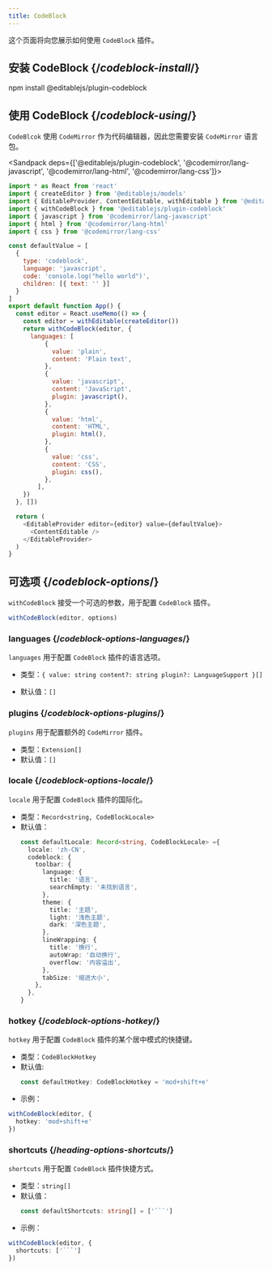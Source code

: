 ```yaml
---
title: CodeBlock
---
```


<Intro>

这个页面将向您展示如何使用 `CodeBlock` 插件。

</Intro>

## 安装 CodeBlock {/*codeblock-install*/}

<TerminalBlock>

npm install @editablejs/plugin-codeblock

</TerminalBlock>

## 使用 CodeBlock {/*codeblock-using*/}

`CodeBlcok` 使用 `CodeMirror` 作为代码编辑器，因此您需要安装 `CodeMirror` 语言包。

<Sandpack deps={['@editablejs/plugin-codeblock', '@codemirror/lang-javascript', '@codemirror/lang-html', '@codemirror/lang-css']}>

```js
import * as React from 'react'
import { createEditor } from '@editablejs/models'
import { EditableProvider, ContentEditable, withEditable } from '@editablejs/editor'
import { withCodeBlock } from '@editablejs/plugin-codeblock'
import { javascript } from '@codemirror/lang-javascript'
import { html } from '@codemirror/lang-html'
import { css } from '@codemirror/lang-css'

const defaultValue = [
  {
    type: 'codeblock',
    language: 'javascript',
    code: 'console.log("hello world")',
    children: [{ text: '' }]
  }
]
export default function App() {
  const editor = React.useMemo(() => {
    const editor = withEditable(createEditor())
    return withCodeBlock(editor, {
      languages: [
          {
            value: 'plain',
            content: 'Plain text',
          },
          {
            value: 'javascript',
            content: 'JavaScript',
            plugin: javascript(),
          },
          {
            value: 'html',
            content: 'HTML',
            plugin: html(),
          },
          {
            value: 'css',
            content: 'CSS',
            plugin: css(),
          },
        ],
    })
  }, [])

  return (
    <EditableProvider editor={editor} value={defaultValue}>
      <ContentEditable />
    </EditableProvider>
  )
}

```

</Sandpack>

## 可选项 {/*codeblock-options*/}

`withCodeBlock` 接受一个可选的参数，用于配置 `CodeBlock` 插件。

```js
withCodeBlock(editor, options)
```

### languages {/*codeblock-options-languages*/}

`languages` 用于配置 `CodeBlock` 插件的语言选项。

- 类型：`{
    value: string
    content?: string
    plugin?: LanguageSupport
  }[]`

- 默认值：`[]`

### plugins {/*codeblock-options-plugins*/}

`plugins` 用于配置额外的 `CodeMirror` 插件。

- 类型：`Extension[]`
- 默认值：`[]`

### locale {/*codeblock-options-locale*/}

`locale` 用于配置 `CodeBlock` 插件的国际化。

- 类型：`Record<string, CodeBlockLocale>`
- 默认值：
  ```ts
  const defaultLocale: Record<string, CodeBlockLocale> ={
    locale: 'zh-CN',
    codeblock: {
      toolbar: {
        language: {
          title: '语言',
          searchEmpty: '未找到语言',
        },
        theme: {
          title: '主题',
          light: '浅色主题',
          dark: '深色主题',
        },
        lineWrapping: {
          title: '换行',
          autoWrap: '自动换行',
          overflow: '内容溢出',
        },
        tabSize: '缩进大小',
      },
    },
  }
  ```

### hotkey {/*codeblock-options-hotkey*/}

`hotkey` 用于配置 `CodeBlock` 插件的某个居中模式的快捷键。

- 类型：`CodeBlockHotkey`
- 默认值:
  ```ts
  const defaultHotkey: CodeBlockHotkey = 'mod+shift+e'
  ```
- 示例：

```ts
withCodeBlock(editor, {
  hotkey: 'mod+shift+e'
})
```
### shortcuts {/*heading-options-shortcuts*/}

`shortcuts` 用于配置 `CodeBlock` 插件快捷方式。

- 类型：`string[]`
- 默认值：
  ```ts
  const defaultShortcuts: string[] = ['```']
  ```
- 示例：

```ts
withCodeBlock(editor, {
  shortcuts: ['```']
})
```
